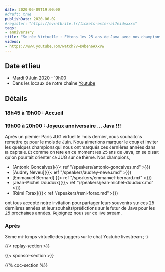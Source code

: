 ```yaml
---
date: 2020-06-09T19:00:00
#draft: true
publishDate: 2020-06-02
#register: "https://eventbrite.fr/tickets-external?eid=xxxx"
tags:
- anniversary
title: "Soirée Virtuelle : Fêtons les 25 ans de Java avec nos champions"
videos:
- https://www.youtube.com/watch?v=D4ben6AXxVw
---
```


## Date et lieu

- Mardi 9 Juin 2020 - 19h00
- Dans les locaux de notre chaîne [Youtube](https://www.twitch.tv/parisjug)

## Détails

### 18h45 à 19h00 : Accueil

### 19h00 à 20h00 : Joyeux anniversaire ... Java !!!

Après un premier Paris JUG virtuel le mois dernier, nous souhaitons remettre ça pour le mois de Juin. Nous aimerions marquer le coup et inviter les quelques champions qui nous ont marqués ces dernières années dans la capitale. Et comme on fête en ce moment les 25 ans de Java, on se disait qu'on pourrait orienter ce JUG sur ce thème. Nos champions,

- [Antonio Goncalves]({{< ref "/speakers/antonio-goncalves.md" >}})
- [Audrey Neveu]({{< ref "/speakers/audrey-neveu.md" >}})
- [Emmanuel Bernard]({{< ref "/speakers/emmanuel-bernard.md" >}})
- [Jean-Michel Doudoux]({{< ref "/speakers/jean-michel-doudoux.md" >}})
- [Rémi Forax]({{< ref "/speakers/remi-forax.md" >}})

ont tous accepté notre invitation pour partager leurs souvenirs sur ces 25 dernières années et leur souhaits/prédictions sur le futur de Java pour les 25 prochaines années. Rejoignez nous sur ce live stream.

### Après

3ème mi-temps virtuelle des juggers sur le chat Youtube livestream ;-)

{{< replay-section >}}

{{< sponsor-section >}}

{{% coc-section %}}
